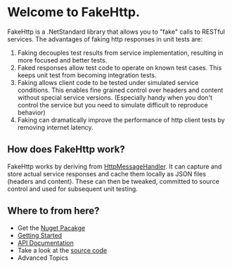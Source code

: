# Welcome to **FakeHttp**.
FakeHttp is a .NetStandard library that allows you to "fake" calls to RESTful services.
The advantages of faking http responses in unit tests are:

1. Faking decouples test results from service implementation, resulting in more focused and better tests.
2. Faked responses allow test code to operate on known test cases. This keeps unit test from becoming integration tests.
3. Faking allows client code to be tested under simulated service conditions. This enables fine grained control over headers and content without special service versions. (Especially handy when you don't control the service but you need to simulate difficult to reproduce behavior)
4. Faking can dramatically improve the performance of http client tests by removing internet latency.

## How does FakeHttp work?
FakeHttp works by deriving from [HttpMessageHandler](xref:System.Net.Http.HttpMessageHandler). It can capture and store actual service 
responses and cache them locally as JSON files (headers and content). These can then be tweaked, committed to source control 
and used for subsequent unit testing.

## Where to from here?
- Get the [Nuget Pacakge](https://www.nuget.org/packages/Dkackman.FakeHttp/)
- [Getting Started](articles/GettingStarted.md)
- [API Documentation](api/index.md)
- Take a look at the [source code](https://github.com/dkackman/FakeHttp)
- Advanced Topics